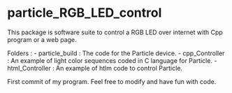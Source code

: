 # particle_RGB_LED_control

This package is software suite to control a RGB LED over internet with Cpp program or a web page.

Folders :
	- particle_build	: The code for the Particle device.
	- cpp_Controller	: An example of light color sequences coded in C language for Particle.
	- html_Controller	: An example of htlm code to control Particle.

First commit of my program.
Feel free to modify and have fun with code.

